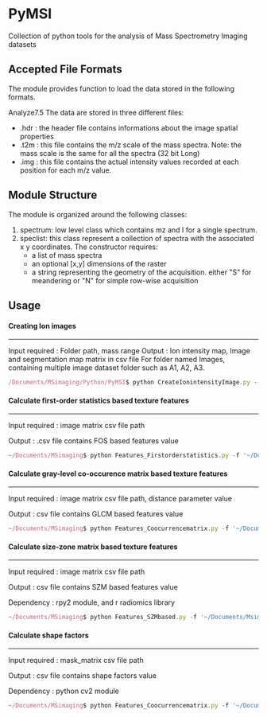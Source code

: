 PyMSI
=====
Collection of python tools for the analysis of Mass Spectrometry Imaging datasets

## Accepted File Formats
The module provides function to load the data stored in the following formats. 

Analyze7.5
The data are stored in three different files: 
* .hdr : the header file contains informations about the image spatial properties 
* .t2m : this file contains the m/z scale of the mass spectra. Note: the mass scale is the same for all the spectra (32 bit Long)
* .img : this file contains the actual intensity values recorded at each position for each m/z value.



## Module Structure
The module is organized around the following classes:

1. spectrum: low level class which contains mz and I for a single spectrum.
2. speclist: this class represent a collection of spectra with the associated x y coordinates. The constructor requires:
	* a list of mass spectra
	* an optional [x,y] dimensions of the raster 
	* a string representing the geometry of the acquisition. either "S" for meandering or "N" for simple row-wise acquisition

## Usage

#### Creating Ion images 

----------------------------------------------------------------------------------------------------------------------
Input required : Folder path, mass range
Output : Ion intensity map, Image and segmentation map matrix in csv file
For folder named Images, containing multiple image dataset folder such as A1, A2, A3.

```javascript
/Documents/MSimaging/Python/PyMSI$ python CreateIonintensityImage.py --file '~/Documents/MSimaging/Images/' -f 284.2 284.3

```

#### Calculate first-order statistics based texture features 

-----------------------------------------------------------------------------------------------------------------------

Input required :  image matrix csv file path

Output : .csv file contains FOS based features value

```javascript
~/Documents/MSimaging$ python Features_Firstorderstatistics.py -f '~/Documents/Msimaging/Images/A1_image.csv'
```                                  
#### Calculate gray-level co-occurence matrix based texture features 

-----------------------------------------------------------------------------------------------------------------------

Input required : image matrix csv file path, distance parameter value

Output : csv file contains GLCM based features value

```javascript
~/Documents/MSimaging$ python Features_Coocurrencematrix.py -f '~/Documents/Msimaging/Images/A1_image.csv -d 1'
``` 
#### Calculate size-zone matrix based texture features

-----------------------------------------------------------------------------------------------------------------------

Input required : image matrix csv file path

Output : csv file contains SZM based features value

Dependency : rpy2 module, and r radiomics library

```javascript
~/Documents/MSimaging$ python Features_SZMbased.py -f '~/Documents/Msimaging/Images/A1_image.csv'
```                                  
#### Calculate shape factors

-----------------------------------------------------------------------------------------------------------------------

Input required : mask_matrix csv file path

Output : csv file contains shape factors value

Dependency : python cv2 module

```javascript
~/Documents/MSimaging$ python Features_Coocurrencematrix.py -f '~/Documents/MSimaging/Images/A1_maski.csv'
``` 


